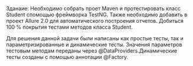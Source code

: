 Зданаие: Необходимо собрать проет Maven и протестировать класс Student спомощью фреймворка TestNG. Также необходимо добавить в проект Allure 2.0 для автоматического построения отчетов. Добиться 100 % покрытия тестами методов класса Student.

Для решения данной задачи были написаны как простые тесты, так и параметризированные и динамические тесты. Значения параметров тестовым методам переданы через @DataProviders.Динамические тесты созданы с помощью аннотации @Factory.
